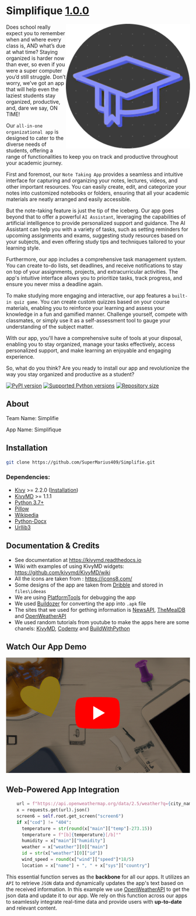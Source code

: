 # Simplifique [1.0.0](https://github.com/SuperMarius409/Simplifie)

<img align="right" height="340" src="https://github.com/SuperMarius409/Simplifie/blob/main/files/project/computer/images/icon.png"/>

Does school really expect you to remember when and where every class is, AND what’s due at what time?
Staying organized is harder now than ever, so even if you were a super computer you’d still struggle.
Don’t worry, we’ve got an app that will help even the laziest students stay organized, productive, and, dare we say, ON TIME!

Our `all-in-one organizational app` is designed to cater to the diverse needs of students, offering a range of functionalities to keep you on track and productive throughout your academic journey.

First and foremost, our `Note Taking App` provides a seamless and intuitive interface for capturing and organizing your notes, lectures, videos, and other important resources. You can easily create, edit, and categorize your notes into customized notebooks or folders, ensuring that all your academic materials are neatly arranged and easily accessible.

But the note-taking feature is just the tip of the iceberg. Our app goes beyond that to offer a powerful `AI Assistant`, leveraging the capabilities of artificial intelligence to provide personalized support and guidance. The AI Assistant can help you with a variety of tasks, such as setting reminders for upcoming assignments and exams, suggesting study resources based on your subjects, and even offering study tips and techniques tailored to your learning style.

Furthermore, our app includes a comprehensive task management system. You can create to-do lists, set deadlines, and receive notifications to stay on top of your assignments, projects, and extracurricular activities. The app's intuitive interface allows you to prioritize tasks, track progress, and ensure you never miss a deadline again.

To make studying more engaging and interactive, our app features a `built-in quiz game`. You can create custom quizzes based on your course materials, enabling you to reinforce your learning and assess your knowledge in a fun and gamified manner. Challenge yourself, compete with classmates, or simply use it as a self-assessment tool to gauge your understanding of the subject matter.

With our app, you'll have a comprehensive suite of tools at your disposal, enabling you to stay organized, manage your tasks effectively, access personalized support, and make learning an enjoyable and engaging experience.

So, what do you think? Are you ready to install our app and revolutionize the way you stay organized and productive as a student?

[![PyPI version](https://img.shields.io/pypi/v/kivymd.svg)](https://pypi.org/project/kivymd)
[![Supported Python versions](https://img.shields.io/pypi/pyversions/kivymd.svg)](#Installation)
[![Repository size](https://img.shields.io/github/repo-size/kivymd/kivymd.svg)](https://github.com/SuperMarius409)

## About

Team Name: Simplifie

App Name: Simplifique

## Installation

```bash
git clone https://github.com/SuperMarius409/Simplifie.git
```

### Dependencies:

- [Kivy](https://github.com/kivy/kivy) >= 2.2.0 ([Installation](https://kivy.org/doc/stable/gettingstarted/installation.html))
- [KivyMD](https://github.com/kivymd/KivyMD) >= 1.1.1 
- [Python 3.7+](https://www.python.org/)
- [Pillow](https://github.com/python-pillow/Pillow/)
- [Wikipedia](https://pypi.org/project/wikipedia/)
- [Python-Docx](https://pypi.org/project/python-docx/)
- [Urllib3](https://pypi.org/project/urllib3/)

## Documentation & Credits

- See documentation at https://kivymd.readthedocs.io
- Wiki with examples of using KivyMD widgets: https://github.com/kivymd/KivyMD/wiki
- All the icons are taken from : https://icons8.com/
- Some designs of the app are taken from [Dribble](https://dribbble.com/) and stored in `files\ideeas`
- We are using [PlatformTools](https://developer.android.com/tools/releases/platform-tools) for debugging the app
- We used [Buildozer](https://buildozer.readthedocs.io/en/latest/) for converting the app into `.apk` file
- The sites that we used for gething information is [NewsAPI](https://newsapi.org/), [TheMealDB](https://www.themealdb.com/) and [OpenWeatherAPI](https://openweathermap.org/api)
- We used random tutorials from youtube to make the apps here are some chanels: [KivyMD](https://www.youtube.com/@KivyMD), [Codemy](https://www.youtube.com/@Codemycom) and [BuildWithPython](https://www.youtube.com/@buildwithpython)

## Watch Our App Demo

<p align="left">
  <a href="https://www.youtube.com/watch?v=Wv9xPJrNvbw">
    <img 
        width="600" 
        src="https://github.com/SuperMarius409/Simplifie/blob/main/files/project/video.png" 
        title="Click to watch demo application of our app"
    >
  </a>
</p>

## Web-Powered App Integration

```python
    url = f"https://api.openweathermap.org/data/2.5/weather?q={city_name}&appid={self.api_key}"
    x = requests.get(url).json()
    screen6 = self.root.get_screen("screen6")
    if x["cod"] != "404":
      temperature = str(round(x["main"]["temp"]-273.15))
      temperature = f"[b]{temperature}[/b]°"
      humidity = x["main"]["humidity"]
      weather = x["weather"][0]["main"]
      id = str(x["weather"][0]["id"])
      wind_speed = round(x["wind"]["speed"]*18/5)
      location = x["name"] + ", " + x["sys"]["country"]
```

This essential function serves as the **backbone** for all our apps. It utilizes an `API` to retrieve `JSON` data and dynamically updates the app's text based on the received information. In this example we use [OpenWeatherAPI](https://openweathermap.org/api) to get the json data and update it to our app. We rely on this function across our apps to seamlessly integrate real-time data and provide users with **up-to-date** and relevant content.
